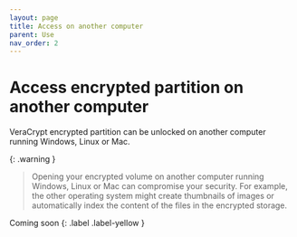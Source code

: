 ```yaml
---
layout: page
title: Access on another computer
parent: Use
nav_order: 2
---
```


# Access encrypted partition on another computer

VeraCrypt encrypted partition can be unlocked on another computer running Windows, Linux or Mac.

{: .warning }
> Opening your encrypted volume on another computer running Windows, Linux or Mac can compromise your security. For example, the other operating system might create thumbnails of images or automatically index the content of the files in the encrypted storage.


Coming soon
  {: .label .label-yellow }